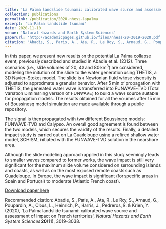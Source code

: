 ```yaml
---
title: 'La Palma landslide tsunami: calibrated wave source and assessment of impact on French territories'
collection: publications
permalink: /publication/2020-nhess-lapalma
excerpt: 'La Palma landslide tsunami'
date: 2020-11-10
venue: 'Natural Hazards and Earth System Sciences'
paperurl: 'http://academicpages.github.io/files/nhess-20-3019-2020.pdf'
citation: "Abadie, S., Paris, A., Ata, R., Le Roy, S., Arnaud, G., Poupardin, A., Clous, L., Heinrich, P., Harris, J., Pedreros, R. & Krien, Y. (2020), 'La Palma landslide tsunami: calibrated wave source and assessment of impact on French territories', <i>Natural Hazards and Earth System Sciences</i> <b>20</b>(11), 3019–3038"
---
```

In this paper, we present new results on the potential La Palma collapse event, previously described and studied in Abadie et al. (2012). Three scenarios (i.e., slide volumes of 20, 40 and 80 km<sup>3</sup>) are considered, modeling the initiation of the slide to the water generation using THETIS, a 3D Navier–Stokes model. The slide is a Newtonian fluid whose viscosity is adjusted to approximate a granular behavior. After 5 min of propagation with THETIS, the generated water wave is transferred into FUNWAVE-TVD (Total Variation Diminishing version of FUNWAVE) to build a wave source suitable for propagation models. The results obtained for all the volumes after 15 min of Boussinesq model simulation are made available through a public repository.

The signal is then propagated with two different Boussinesq models: FUNWAVE-TVD and Calypso. An overall good agreement is found between the two models, which secures the validity of the results. Finally, a detailed impact study is carried out on La Guadeloupe using a refined shallow water model, SCHISM, initiated with the FUNWAVE-TVD solution in the nearshore area.

Although the slide modeling approach applied in this study seemingly leads to smaller waves compared to former works, the wave impact is still very significant for the maximum slide volume considered on surrounding islands and coasts, as well as on the most exposed remote coasts such as Guadeloupe. In Europe, the wave impact is significant (for specific areas in Spain and Portugal) to moderate (Atlantic French coast).

[Download paper here](http://academicpages.github.io/files/nhess-20-3019-2020.pdf)

Recommended citation: Abadie, S., Paris, A., Ata, R., Le Roy, S., Arnaud, G., Poupardin, A., Clous, L., Heinrich, P., Harris, J., Pedreros, R. & Krien, Y. (2020), 'La Palma landslide tsunami: calibrated wave source and assessment of impact on French territories', <i>Natural Hazards and Earth System Sciences</i> <b>20</b>(11), 3019–3038.

